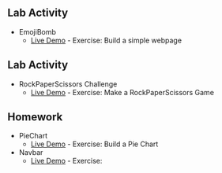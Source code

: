## Lab Activity
*  EmojiBomb
    - [Live Demo](https://emojibombstories.netlify.com/) -  Exercise: Build a simple webpage
## Lab Activity
*  RockPaperScissors Challenge
    - [Live Demo](https://rockpaperscissorschallenge.netlify.com/) -  Exercise: Make a RockPaperScissors Game
## Homework 
*  PieChart
    - [Live Demo](https://piechart.netlify.com/) -  Exercise: Build a Pie Chart
*  Navbar
    - [Live Demo]() -  Exercise: 
